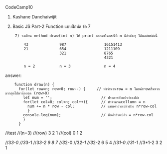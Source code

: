 CodeCamp10  
1. Kashane Danchaiwijit  
2. Basic JS Part-2 Function แบบฝึกหัด  ข้อ 7

        7) จงเขียน method draw(int n) ให้ print ออกมาในกรณีที่ n มีค่าต่างๆ ได้ผลลัพธ์ดังนี้

            43              987                 16151413
            21              654                 1211109
                            321                 8765
                                                4321
            
            n = 2           n = 3               n = 4

answer:
   
        function draw(n) {
          for(let row=n; row>0; row--) {     // ทำจำนวนrow = n โดยค่าrowเริ่มจากมากสุดไปหาน้อยสุด (row>0)
            let num = '';                      // ประกาศตัวแปรว่างเปล่า
            for(let col=0; col<n; col++){      // ทำจำนวนcollumn = n
              num += n * row - col;            // แทนค่าว่างเปล่าดัวย n*row-col
              }
            console.log(num);                  // พิมค่าว่างเปล่า = n*row-col
            }
          }

//test
//(n=3)
//(row) 3 2 1
//(col) 0 1 2

//3*3-0 //3*3-1 //3*3-2   9 8 7
//3*2-0 //3*2-1 //3*2-2   6 5 4
//3*1-0 //3*1-1 //3*1-2   3 2 1
